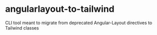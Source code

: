 # angularlayout-to-tailwind
CLI tool meant to migrate from deprecated Angular-Layout directives to Tailwind classes

